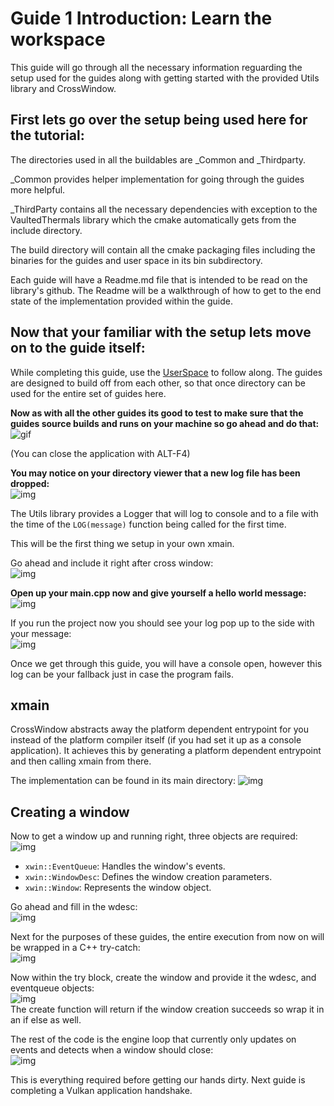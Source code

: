 # Guide 1 Introduction: Learn the workspace

This guide will go through all the necessary information reguarding the setup used for the guides along with getting started with the provided Utils library and CrossWindow.

## First lets go over the setup being used here for the tutorial:  

The directories used in all the buildables are _Common and _Thirdparty. 

_Common provides helper implementation for going through the guides more helpful.

_ThirdParty contains all the necessary dependencies with exception to the VaultedThermals library which the cmake automatically gets from the include directory.

The build directory will contain all the cmake packaging files including the binaries for the guides and user space in its bin subdirectory.

Each guide will have a Readme.md file that is intended to be read on the library's github. The Readme will be a walkthrough of how to get to the end state of the implementation provided within the guide. 

## Now that your familiar with the setup lets move on to the guide itself: ##

While completing this guide, use the [UserSpace](https://github.com/Ed94/VaultedThermals/tree/master/guides/UserSpace) to follow along. The guides are designed to build off from each other, so that once directory can be used for the entire set of guides here.

**Now as with all the other guides its good to test to make sure that the guides source builds and runs on your machine so go ahead and do that:**   
![gif](https://i.imgur.com/8clt5Xh.gif)

(You can close the application with ALT-F4)

**You may notice on your directory viewer that a new log file has been dropped:**   
![img](https://i.imgur.com/AK4rT3K.png)

The Utils library provides a Logger that will log to console and to a file with the time of the `LOG(message)` function being called for the first time.

This will be the first thing we setup in your own xmain.

Go ahead and include it right after cross window:   
![img](https://i.imgur.com/QvHD9hg.png)

**Open up your main.cpp now and give yourself a hello world message:**   
![img](https://i.imgur.com/Ug9XuFy.png)

If you run the project now you should see your log pop up to the side with your message:   
![img](https://i.imgur.com/O1ATSca.png)

Once we get through this guide, you will have a console open, however this log can be your fallback just in case the program fails.

## xmain

CrossWindow abstracts away the platform dependent entrypoint for you instead of the platform compiler itself (if you had set it up as a console application). It achieves this by generating a platform dependent entrypoint and then calling xmain from there.

The implementation can be found in its main directory:
![img](https://i.imgur.com/dzAsDkD.png)

## Creating a window

Now to get a window up and running right, three objects are required:   
![img](https://i.imgur.com/bB4gWvo.png)   
- `xwin::EventQueue`: Handles the window's events.
- `xwin::WindowDesc`: Defines the window creation parameters.
- `xwin::Window`: Represents the window object.

Go ahead and fill in the wdesc:   
![img](https://i.imgur.com/9vHInNf.png)

Next for the purposes of these guides, the entire execution from now on will be wrapped in a C++ try-catch:   
![img](https://i.imgur.com/O9xrE0z.png)

Now within the try block, create the window and provide it the wdesc, and eventqueue objects:   
![img](https://i.imgur.com/86mPYdf.png)   
The create function will return if the window creation succeeds so wrap it in an if else as well.

The rest of the code is the engine loop that currently only updates on events and detects when a window should close:   
![img](https://i.imgur.com/tdUT8fS.png)

This is everything required before getting our hands dirty. Next guide is completing a Vulkan application handshake.